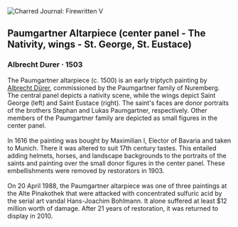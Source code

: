 <div class="artwork-of-the-day">
  <div class="container">
    <div class="img-wrapper">
      <img
        src="https://uploads3.wikiart.org/images/albrecht-durer/paumgartner-altar.jpg!Large.jpg"
        alt="Charred Journal: Firewritten V" />
    </div>
    <div class="artwork-detail">
      <div class="artwork-origin"> 
        <h2 class="artwork-name">Paumgartner Altarpiece (center panel - The Nativity, wings - St. George, St. Eustace)</h2>
        <h3 class="artist">
          Albrecht Durer
                    ·  1503
        </h3>
      </div>
      <p class="description">
        <span class="artwork-description-text ng-binding" ng-bind-html="viewModel.ArtworkOfTheDay.Description | unsafe">The Paumgartner altarpiece (c. 1500) is an early triptych painting by <a target="_blank" href="/en/albrecht-durer">Albrecht Dürer</a>, commissioned by the Paumgartner family of Nuremberg. The central panel depicts a nativity scene, while the wings depict Saint George (left) and Saint Eustace (right). The saint's faces are donor portraits of the brothers Stephan and Lukas Paumgartner, respectively. Other members of the Paumgartner family are depicted as small figures in the center panel.
<br>
<br>In 1616 the painting was bought by Maximilian I, Elector of Bavaria and taken to Munich. There it was altered to suit 17th century tastes. This entailed adding helmets, horses, and landscape backgrounds to the portraits of the saints and painting over the small donor figures in the center panel. These embellishments were removed by restorators in 1903.
<br>
<br>On 20 April 1988, the Paumgartner altarpiece was one of three paintings at the Alte Pinakothek that were attacked with concentrated sulfuric acid by the serial art vandal Hans-Joachim Bohlmann. It alone suffered at least $12 million worth of damage. After 21 years of restoration, it was returned to display in 2010.</span>
                        <div class="text-shadow-container" ng-show="showShadow" style=""></div>
      </p>
    </div>
  </div>

</div>
